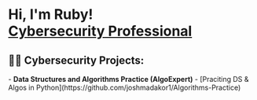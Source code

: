<h1>Hi, I'm Ruby! <br/><a href="https://github.com/RCAczon"><a href="https://www.linkedin.com/in/rubyaczon/">Cybersecurity Professional</a> 

<h2>👨‍💻 Cybersecurity Projects:</h2>
- <b>Data Structures and Algorithms Practice (AlgoExpert)</b>
  - [Praciting DS & Algos in Python](https://github.com/joshmadakor1/Algorithms-Practice)




